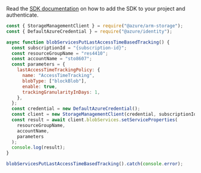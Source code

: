 Read the [SDK documentation](https://github.com/Azure/azure-sdk-for-js/blob/%40azure%2Farm-storage_17.2.0/sdk/storage/arm-storage/README.md) on how to add the SDK to your project and authenticate.

```javascript
const { StorageManagementClient } = require("@azure/arm-storage");
const { DefaultAzureCredential } = require("@azure/identity");

async function blobServicesPutLastAccessTimeBasedTracking() {
  const subscriptionId = "{subscription-id}";
  const resourceGroupName = "res4410";
  const accountName = "sto8607";
  const parameters = {
    lastAccessTimeTrackingPolicy: {
      name: "AccessTimeTracking",
      blobType: ["blockBlob"],
      enable: true,
      trackingGranularityInDays: 1,
    },
  };
  const credential = new DefaultAzureCredential();
  const client = new StorageManagementClient(credential, subscriptionId);
  const result = await client.blobServices.setServiceProperties(
    resourceGroupName,
    accountName,
    parameters
  );
  console.log(result);
}

blobServicesPutLastAccessTimeBasedTracking().catch(console.error);
```
